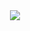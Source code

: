   <div align="center">
  <a href="https://en.wikipedia.org/wiki/Black_hole"><img src="https://c.tenor.com/EaVKs4K0iGkAAAAC/black-hole.gif" /></a></div>

